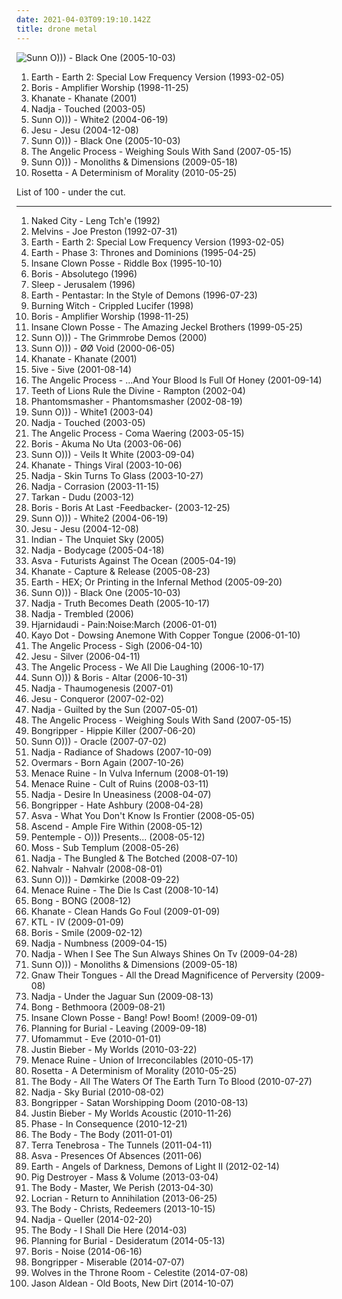 ```yaml
---
date: 2021-04-03T09:19:10.142Z
title: drone metal
---
```

![Sunn O))) - Black One (2005-10-03)](http://coverartarchive.org/release/a87bb818-1584-4792-a4ea-ede2a752670f/12224448032-500.jpg "Sunn O))) - Black One (2005-10-03)")
<ol class="albums">
<li data-cover="https://img.discogs.com/QPW4f0c-NOmLiXlyif-8uUVQh3c=/fit-in/600x603/filters:strip_icc():format(jpeg):mode_rgb():quality(90)/discogs-images/R-350902-1474027695-1021.jpeg.jpg" data-tags="drone, drone doom" role="button">Earth - Earth 2: Special Low Frequency Version (1993-02-05)</li>
<li data-cover="http://coverartarchive.org/release/62965196-d2ef-4200-92f3-6e67dad070cd/3847276873-500.jpg" data-tags="drone, doom metal" role="button">Boris - Amplifier Worship (1998-11-25)</li>
<li data-cover="http://coverartarchive.org/release/918ce11f-a9fb-4d3c-be10-c0b55e510145/11462273056-500.jpg" data-tags="doom metal, drone metal" role="button">Khanate - Khanate (2001)</li>
<li data-cover="http://coverartarchive.org/release/9c4d2fcd-2578-4b19-875b-8836ecf1f179/2704214622-500.jpg" data-tags="drone" role="button">Nadja - Touched (2003-05)</li>
<li data-cover="http://coverartarchive.org/release/6a291bd0-cc9d-41b8-899b-b1519b0b5034/21797764256-500.jpg" data-tags="drone, drone metal" role="button">Sunn O))) - White2 (2004-06-19)</li>
<li data-cover="http://coverartarchive.org/release/9b091bcd-f336-3381-a7c3-8783dff901d7/2536665650-500.jpg" data-tags="shoegaze, sludge" role="button">Jesu - Jesu (2004-12-08)</li>
<li data-cover="http://coverartarchive.org/release/a87bb818-1584-4792-a4ea-ede2a752670f/12224448032-500.jpg" data-tags="drone" role="button">Sunn O))) - Black One (2005-10-03)</li>
<li data-cover="https://via.placeholder.com/450" data-tags="drone metal, shoegaze" role="button">The Angelic Process - Weighing Souls With Sand (2007-05-15)</li>
<li data-cover="http://coverartarchive.org/release/50f53ceb-8e3c-3508-8c4e-80479bf93040/21129584187-500.jpg" data-tags="drone" role="button">Sunn O))) - Monoliths & Dimensions (2009-05-18)</li>
<li data-cover="http://coverartarchive.org/release/98823f71-c32e-47be-9651-9cf7ac9acff8/9300211466-500.jpg" data-tags="2010, post-metal, sludge" role="button">Rosetta - A Determinism of Morality (2010-05-25)</li>
</ol>
List of 100 - under the cut.
<!-- more -->

_________________

<ol class="albums">
<li data-cover="http://coverartarchive.org/release/40df820c-584f-4af3-a37f-a588aadeed74/10360629675-500.jpg" data-tags="drone metal, drone" role="button">
Naked City - Leng Tch'e (1992)
</li>
<li data-cover="http://coverartarchive.org/release/2a49f494-d753-4512-9840-1aed8b1def55/18235079201-500.jpg" data-tags="drone" role="button">
Melvins - Joe Preston (1992-07-31)
</li>
<li data-cover="https://img.discogs.com/QPW4f0c-NOmLiXlyif-8uUVQh3c=/fit-in/600x603/filters:strip_icc():format(jpeg):mode_rgb():quality(90)/discogs-images/R-350902-1474027695-1021.jpeg.jpg" data-tags="drone, drone doom" role="button">
Earth - Earth 2: Special Low Frequency Version (1993-02-05)
</li>
<li data-cover="https://img.discogs.com/95JUU6k0__pa-k_64C7zVX2_wHo=/fit-in/600x600/filters:strip_icc():format(jpeg):mode_rgb():quality(90)/discogs-images/R-700875-1254818988.jpeg.jpg" data-tags="drone" role="button">
Earth - Phase 3: Thrones and Dominions (1995-04-25)
</li>
<li data-cover="http://coverartarchive.org/release/773b1e1e-3fe6-4e8f-a5e4-117d45dd2d06/27358258265-500.jpg" data-tags="detroit" role="button">
Insane Clown Posse - Riddle Box (1995-10-10)
</li>
<li data-cover="http://coverartarchive.org/release/0cbb0772-d07f-4d50-9ad2-daefa57515de/12833237719-500.jpg" data-tags="drone" role="button">
Boris - Absolutego (1996)
</li>
<li data-cover="https://img.discogs.com/y2olKQ62QYPn5PGJ_EhdS33EkWM=/fit-in/600x600/filters:strip_icc():format(jpeg):mode_rgb():quality(90)/discogs-images/R-1097273-1191794769.jpeg.jpg" data-tags="doom metal, stoner rock, sludge" role="button">
Sleep - Jerusalem (1996)
</li>
<li data-cover="https://via.placeholder.com/450" data-tags="stoner rock" role="button">
Earth - Pentastar: In the Style of Demons (1996-07-23)
</li>
<li data-cover="http://coverartarchive.org/release/a44cd64a-aecc-4486-9fb6-7c61d5671fa4/24290451464-500.jpg" data-tags="doom metal" role="button">
Burning Witch - Crippled Lucifer (1998)
</li>
<li data-cover="http://coverartarchive.org/release/62965196-d2ef-4200-92f3-6e67dad070cd/3847276873-500.jpg" data-tags="drone, doom metal" role="button">
Boris - Amplifier Worship (1998-11-25)
</li>
<li data-cover="http://coverartarchive.org/release/4376e2ea-7b73-32a7-b99a-2e76f21498c2/28063954531-500.jpg" data-tags="juggalo, hip-hop" role="button">
Insane Clown Posse - The Amazing Jeckel Brothers (1999-05-25)
</li>
<li data-cover="https://img.discogs.com/_jQwbyIaFrSFv2bgTHamg70Tn4Q=/fit-in/600x600/filters:strip_icc():format(jpeg):mode_rgb():quality(90)/discogs-images/R-498119-1156908358.jpeg.jpg" data-tags="drone" role="button">
Sunn O))) - The Grimmrobe Demos (2000)
</li>
<li data-cover="http://coverartarchive.org/release/8c22b1b6-07c9-4ac4-944a-4f5697c0c98b/2817171034-500.jpg" data-tags="drone" role="button">
Sunn O))) - ØØ Void (2000-06-05)
</li>
<li data-cover="http://coverartarchive.org/release/918ce11f-a9fb-4d3c-be10-c0b55e510145/11462273056-500.jpg" data-tags="doom metal, drone metal" role="button">
Khanate - Khanate (2001)
</li>
<li data-cover="https://img.discogs.com/RUgnfTj-wGnKvFdbpG899B8jOss=/fit-in/200x197/filters:strip_icc():format(jpeg):mode_rgb():quality(90)/discogs-images/R-382992-1110993697.jpg.jpg" data-tags="sludge" role="button">
5ive - 5ive (2001-08-14)
</li>
<li data-cover="http://coverartarchive.org/release/04e22146-2644-48fc-abed-96b2136c47ef/4867112613-500.jpg" data-tags="drone metal" role="button">
The Angelic Process - ...And Your Blood Is Full Of Honey (2001-09-14)
</li>
<li data-cover="http://coverartarchive.org/release/5fef35df-4d7a-4a68-9816-8d994e94b0dc/28543085075-500.jpg" data-tags="doom metal" role="button">
Teeth of Lions Rule the Divine - Rampton (2002-04)
</li>
<li data-cover="https://via.placeholder.com/450" data-tags="drone metal" role="button">
Phantomsmasher - Phantomsmasher (2002-08-19)
</li>
<li data-cover="http://coverartarchive.org/release/dcbffba8-7ec2-40d7-a957-a9c6ea270f04/21797761752-500.jpg" data-tags="drone" role="button">
Sunn O))) - White1 (2003-04)
</li>
<li data-cover="http://coverartarchive.org/release/9c4d2fcd-2578-4b19-875b-8836ecf1f179/2704214622-500.jpg" data-tags="drone" role="button">
Nadja - Touched (2003-05)
</li>
<li data-cover="http://coverartarchive.org/release/ae5b0556-2ce2-417c-9e51-f7f59027168b/1983382274-500.jpg" data-tags="drone metal" role="button">
The Angelic Process - Coma Waering (2003-05-15)
</li>
<li data-cover="https://img.discogs.com/RMpJxLcyR40nJPIrd8aD5W96L44=/fit-in/597x600/filters:strip_icc():format(jpeg):mode_rgb():quality(90)/discogs-images/R-389992-1214775746.jpeg.jpg" data-tags="stoner rock" role="button">
Boris - Akuma No Uta (2003-06-06)
</li>
<li data-cover="http://coverartarchive.org/release/b356b616-0457-42dd-bffc-aa37e0046b39/7965099383-500.jpg" data-tags="vinyl, drone metal, 12 inch, limited edition, thin the herd, single sided, 500 copies, lord ominous, martynas meskauskas, martynas meskauskas aka lord ominous, 04 september, thin the herd records" role="button">
Sunn O))) - Veils It White (2003-09-04)
</li>
<li data-cover="http://coverartarchive.org/release/5fcd1034-917b-4218-808a-7404fa52d1ad/4523575650-500.jpg" data-tags="doom metal, drone, drone doom" role="button">
Khanate - Things Viral (2003-10-06)
</li>
<li data-cover="http://coverartarchive.org/release/b590af7b-7f13-4fd2-ab4b-1ca9f47c6ed8/14963881539-500.jpg" data-tags="drone, drone metal, ambient" role="button">
Nadja - Skin Turns To Glass (2003-10-27)
</li>
<li data-cover="http://coverartarchive.org/release/8ab44b9d-0e3f-4538-bbe5-d83e5bcf25eb/14964010488-500.jpg" data-tags="drone" role="button">
Nadja - Corrasion (2003-11-15)
</li>
<li data-cover="https://img.discogs.com/E_RO0q-pozYCBB0DWO8MAREXKg4=/fit-in/600x600/filters:strip_icc():format(jpeg):mode_rgb():quality(90)/discogs-images/R-7318965-1476958843-7101.jpeg.jpg" data-tags="dudu, tarkan" role="button">
Tarkan - Dudu (2003-12)
</li>
<li data-cover="http://coverartarchive.org/release/10238f70-4b01-4d39-b793-617185352e1b/11345500658-500.jpg" data-tags="drone, drone metal" role="button">
Boris - Boris At Last -Feedbacker- (2003-12-25)
</li>
<li data-cover="http://coverartarchive.org/release/6a291bd0-cc9d-41b8-899b-b1519b0b5034/21797764256-500.jpg" data-tags="drone, drone metal" role="button">
Sunn O))) - White2 (2004-06-19)
</li>
<li data-cover="http://coverartarchive.org/release/9b091bcd-f336-3381-a7c3-8783dff901d7/2536665650-500.jpg" data-tags="shoegaze, sludge" role="button">
Jesu - Jesu (2004-12-08)
</li>
<li data-cover="http://coverartarchive.org/release/1e2cf0ad-1379-44d7-9779-18f8c32ceceb/5920778944-500.jpg" data-tags="doom metal, sludge, sludge metal, post-metal, sludgecore, drone metal, heavy as fuck, sludge doom metal, seventh rule" role="button">
Indian - The Unquiet Sky (2005)
</li>
<li data-cover="https://img.discogs.com/hMzHXbxnmV1AJM3QP0_R1dAVeeE=/fit-in/192x276/filters:strip_icc():format(jpeg):mode_rgb():quality(90)/discogs-images/R-450345-1115131494.jpg.jpg" data-tags="drone metal, ambient" role="button">
Nadja - Bodycage (2005-04-18)
</li>
<li data-cover="http://coverartarchive.org/release/0382be12-26a5-4950-acdf-2987b3e215f4/11506106398-500.jpg" data-tags="drone doom, drone" role="button">
Asva - Futurists Against The Ocean (2005-04-19)
</li>
<li data-cover="https://img.discogs.com/ImpV3xoHQYFhtHT5z2mZaf3fI0s=/fit-in/600x531/filters:strip_icc():format(jpeg):mode_rgb():quality(90)/discogs-images/R-507139-1168299383.jpeg.jpg" data-tags="doom metal, drone doom" role="button">
Khanate - Capture & Release (2005-08-23)
</li>
<li data-cover="http://coverartarchive.org/release/75be42af-928a-47fc-a570-ac779e674cab/2392664193-500.jpg" data-tags="post-rock, experimental, drone" role="button">
Earth - HEX; Or Printing in the Infernal Method (2005-09-20)
</li>
<li data-cover="http://coverartarchive.org/release/a87bb818-1584-4792-a4ea-ede2a752670f/12224448032-500.jpg" data-tags="drone" role="button">
Sunn O))) - Black One (2005-10-03)
</li>
<li data-cover="http://coverartarchive.org/release/0f4e03bf-e029-4c1e-91ae-491c87b45dd8/14921256445-500.jpg" data-tags="drone metal, drone" role="button">
Nadja - Truth Becomes Death (2005-10-17)
</li>
<li data-cover="https://via.placeholder.com/450" data-tags="drone, drone metal, ambient drone" role="button">
Nadja - Trembled (2006)
</li>
<li data-cover="http://coverartarchive.org/release/e76ad457-50d9-4d5e-be70-56926bc0a9a5/1785078750-500.jpg" data-tags="drone doom, drone metal" role="button">
Hjarnidaudi - Pain:Noise:March (2006-01-01)
</li>
<li data-cover="http://coverartarchive.org/release/8c761839-5889-4b72-95a2-031619122e4a/20406280868-500.jpg" data-tags="avant-garde" role="button">
Kayo Dot - Dowsing Anemone With Copper Tongue (2006-01-10)
</li>
<li data-cover="https://via.placeholder.com/450" data-tags="drone metal, shoegaze, atmospheric metal" role="button">
The Angelic Process - Sigh (2006-04-10)
</li>
<li data-cover="http://coverartarchive.org/release/b17b33e2-e1c4-49c1-85a7-7ea723ce0d3d/25109250377-500.jpg" data-tags="shoegaze, post-rock" role="button">
Jesu - Silver (2006-04-11)
</li>
<li data-cover="https://via.placeholder.com/450" data-tags="drone metal" role="button">
The Angelic Process - We All Die Laughing (2006-10-17)
</li>
<li data-cover="http://coverartarchive.org/release/441e27af-1bab-4295-9a07-76b5d534766c/12049469320-500.jpg" data-tags="drone, drone doom, experimental" role="button">
Sunn O))) & Boris - Altar (2006-10-31)
</li>
<li data-cover="https://via.placeholder.com/450" data-tags="ambient, drone metal" role="button">
Nadja - Thaumogenesis (2007-01)
</li>
<li data-cover="http://coverartarchive.org/release/3a99332d-e326-46d6-acdc-f9935bdb9efb/26240956893-500.jpg" data-tags="post-rock, shoegaze, drone, experimental" role="button">
Jesu - Conqueror (2007-02-02)
</li>
<li data-cover="https://via.placeholder.com/450" data-tags="drone, drone metal" role="button">
Nadja - Guilted by the Sun (2007-05-01)
</li>
<li data-cover="https://via.placeholder.com/450" data-tags="drone metal, shoegaze" role="button">
The Angelic Process - Weighing Souls With Sand (2007-05-15)
</li>
<li data-cover="http://coverartarchive.org/release/6f8b8b1d-4f89-4d92-9688-0f2b5177ef15/26171540721-500.jpg" data-tags="sludge" role="button">
Bongripper - Hippie Killer (2007-06-20)
</li>
<li data-cover="https://img.discogs.com/HS8pGAqHBDS9tSnOYp7bPaYnPbs=/fit-in/600x593/filters:strip_icc():format(jpeg):mode_rgb():quality(90)/discogs-images/R-1007934-1333180363.jpeg.jpg" data-tags="drone" role="button">
Sunn O))) - Oracle (2007-07-02)
</li>
<li data-cover="https://via.placeholder.com/450" data-tags="drone" role="button">
Nadja - Radiance of Shadows (2007-10-09)
</li>
<li data-cover="https://img.discogs.com/yS0ibxJrXL4gqarAJr70hTq1NJo=/fit-in/200x200/filters:strip_icc():format(jpeg):mode_rgb():quality(90)/discogs-images/R-1128736-1194365091.gif.jpg" data-tags="drone metal" role="button">
Overmars - Born Again (2007-10-26)
</li>
<li data-cover="https://img.discogs.com/3ZWZs90NhX1FBs7af1_VRUFyWmA=/fit-in/404x640/filters:strip_icc():format(jpeg):mode_rgb():quality(90)/discogs-images/R-1548554-1227586266.jpeg.jpg" data-tags="drone, drone metal, drone doom, drone doom metal" role="button">
Menace Ruine - In Vulva Infernum (2008-01-19)
</li>
<li data-cover="http://coverartarchive.org/release/a44cf84f-0636-4a72-9312-86b2f0acadc7/4540734760-500.jpg" data-tags="drone metal, drone, drone doom" role="button">
Menace Ruine - Cult of Ruins (2008-03-11)
</li>
<li data-cover="https://via.placeholder.com/450" data-tags="drone" role="button">
Nadja - Desire In Uneasiness (2008-04-07)
</li>
<li data-cover="https://img.discogs.com/ZM4MzUvHPeTFTwghNuN2HPkQxYA=/fit-in/350x350/filters:strip_icc():format(jpeg):mode_rgb():quality(90)/discogs-images/R-2942323-1308397024.jpeg.jpg" data-tags="doom metal, drone, sludge" role="button">
Bongripper - Hate Ashbury (2008-04-28)
</li>
<li data-cover="http://coverartarchive.org/release/2fb4720c-5478-4dc2-9dbd-79c65580dbc4/19801239453-500.jpg" data-tags="doom metal" role="button">
Asva - What You Don't Know Is Frontier (2008-05-05)
</li>
<li data-cover="https://img.discogs.com/vIvOW9olU9AOP3gpFB6NPT2n1j0=/fit-in/300x300/filters:strip_icc():format(jpeg):mode_rgb():quality(90)/discogs-images/R-1361784-1212871499.jpeg.jpg" data-tags="doom metal" role="button">
Ascend - Ample Fire Within (2008-05-12)
</li>
<li data-cover="https://via.placeholder.com/450" data-tags="drone, live, drone metal" role="button">
Pentemple - O))) Presents... (2008-05-12)
</li>
<li data-cover="https://img.discogs.com/s3hm4dqQhIXOQyddnElqddCbiJg=/fit-in/600x600/filters:strip_icc():format(jpeg):mode_rgb():quality(90)/discogs-images/R-338775-1457791316-5387.jpeg.jpg" data-tags="doom metal, sludge, funeral doom metal, funeral doom, drone metal" role="button">
Moss - Sub Templum (2008-05-26)
</li>
<li data-cover="https://via.placeholder.com/450" data-tags="ambient, drone metal" role="button">
Nadja - The Bungled & The Botched (2008-07-10)
</li>
<li data-cover="http://coverartarchive.org/release/20a8e50b-8833-4690-9827-9e2a0c162691/12911752315-500.jpg" data-tags="black metal, drone metal, black noise, drone, drone black metal" role="button">
Nahvalr - Nahvalr (2008-08-01)
</li>
<li data-cover="http://coverartarchive.org/release/23e49586-fa2e-43ab-8b57-9e56b9221954/16445937734-500.jpg" data-tags="drone, live, drone doom" role="button">
Sunn O))) - Dømkirke (2008-09-22)
</li>
<li data-cover="http://coverartarchive.org/release/b7a8de7e-f0ef-4260-a063-2f9686d2d733/15346695196-500.jpg" data-tags="drone, drone metal" role="button">
Menace Ruine - The Die Is Cast (2008-10-14)
</li>
<li data-cover="http://coverartarchive.org/release/fbb3fcfb-3565-4657-a50b-0e67a05b2984/13775894103-500.jpg" data-tags="doom metal, psychedelic rock, stoner metal, sludge metal, drone metal" role="button">
Bong - BONG (2008-12)
</li>
<li data-cover="https://img.discogs.com/YZoys12Nds_X9dM7TPnz9_-DZVI=/fit-in/600x600/filters:strip_icc():format(jpeg):mode_rgb():quality(90)/discogs-images/R-1611909-1528837707-2645.jpeg.jpg" data-tags="doom metal, drone, drone metal" role="button">
Khanate - Clean Hands Go Foul (2009-01-09)
</li>
<li data-cover="https://img.discogs.com/hGZUyDeZDRfQ-4jmbf18CkP5bXU=/fit-in/595x600/filters:strip_icc():format(jpeg):mode_rgb():quality(90)/discogs-images/R-1583320-1267000861.jpeg.jpg" data-tags="noise, drone, dark ambient, 00s, drone metal, editions mego, deathdrone, megadrone, hell drone, nordic drone, satanic drone, viking drone, depressive drone, suicidal drone" role="button">
KTL - IV (2009-01-09)
</li>
<li data-cover="http://coverartarchive.org/release/fd02a8f2-140c-44be-9068-b3117a4f8cdc/2608390419-500.jpg" data-tags="experimental, stoner rock, psychedelic rock, noise rock" role="button">
Boris - Smile (2009-02-12)
</li>
<li data-cover="https://via.placeholder.com/450" data-tags="drone, drone doom, drone metal, doomgaze" role="button">
Nadja - Numbness (2009-04-15)
</li>
<li data-cover="http://coverartarchive.org/release/22b860d3-09ee-4e1c-ba2f-3098b2b24c2d/14944571300-500.jpg" data-tags="drone metal" role="button">
Nadja - When I See The Sun Always Shines On Tv (2009-04-28)
</li>
<li data-cover="http://coverartarchive.org/release/50f53ceb-8e3c-3508-8c4e-80479bf93040/21129584187-500.jpg" data-tags="drone" role="button">
Sunn O))) - Monoliths & Dimensions (2009-05-18)
</li>
<li data-cover="http://coverartarchive.org/release/7f8823c6-aa02-497b-b382-c2e11e91c68e/5950054189-500.jpg" data-tags="drone metal, black industrial, black noise, drone black metal" role="button">
Gnaw Their Tongues - All the Dread Magnificence of Perversity (2009-08)
</li>
<li data-cover="https://via.placeholder.com/450" data-tags="drone metal" role="button">
Nadja - Under the Jaguar Sun (2009-08-13)
</li>
<li data-cover="http://coverartarchive.org/release/fea473cc-c728-4db7-95ec-d926f94097bd/4683155597-500.jpg" data-tags="doom metal, psychedelic rock, stoner metal, sludge metal, drone metal" role="button">
Bong - Bethmoora (2009-08-21)
</li>
<li data-cover="http://coverartarchive.org/release/7aa2faf0-993a-45b6-b513-afcb5f40f5d5/1621608060-500.jpg" data-tags="goregrind, deathcore, brutal death metal, nsbm, deathgrind, brutal deathcore, national socialist black metal, moshcore" role="button">
Insane Clown Posse - Bang! Pow! Boom! (2009-09-01)
</li>
<li data-cover="https://img.discogs.com/DQc1eHulSCjyIY1MzDJIaZiVbgw=/fit-in/458x450/filters:strip_icc():format(jpeg):mode_rgb():quality(90)/discogs-images/R-2284888-1274430718.jpeg.jpg" data-tags="post-rock, shoegaze" role="button">
Planning for Burial - Leaving (2009-09-18)
</li>
<li data-cover="http://coverartarchive.org/release/83181b88-97a9-4bfc-9c79-c993924c8621/18218900491-500.jpg" data-tags="doom metal, stoner metal" role="button">
Ufomammut - Eve (2010-01-01)
</li>
<li data-cover="http://coverartarchive.org/release/6bfba6d5-71fc-454b-b3a0-63632a1459fa/20855090957-500.jpg" data-tags="totec radio, justin bieber, goregrind, justin bieber my worlds" role="button">
Justin Bieber - My Worlds (2010-03-22)
</li>
<li data-cover="http://coverartarchive.org/release/c5922639-32eb-4fca-a6ee-f12d2691d811/4540743823-500.jpg" data-tags="drone metal, drone" role="button">
Menace Ruine - Union of Irreconcilables (2010-05-17)
</li>
<li data-cover="http://coverartarchive.org/release/98823f71-c32e-47be-9651-9cf7ac9acff8/9300211466-500.jpg" data-tags="2010, post-metal, sludge" role="button">
Rosetta - A Determinism of Morality (2010-05-25)
</li>
<li data-cover="https://img.discogs.com/EYkRa5I5Thn4-CJG4pZdagjRGws=/fit-in/600x552/filters:strip_icc():format(jpeg):mode_rgb():quality(90)/discogs-images/R-2648636-1614272888-3966.jpeg.jpg" data-tags="drone metal" role="button">
The Body - All The Waters Of The Earth Turn To Blood (2010-07-27)
</li>
<li data-cover="https://via.placeholder.com/450" data-tags="ambient, drone metal" role="button">
Nadja - Sky Burial (2010-08-02)
</li>
<li data-cover="https://img.discogs.com/FHIKpZYK5if_foi9NxHBoxi2pk8=/fit-in/224x225/filters:strip_icc():format(jpeg):mode_rgb():quality(90)/discogs-images/R-2530612-1296139284.jpeg.jpg" data-tags="sludge, doom metal, doom" role="button">
Bongripper - Satan Worshipping Doom (2010-08-13)
</li>
<li data-cover="http://coverartarchive.org/release/d9206472-5d0c-4617-a1d3-75466a346934/15444150049-500.jpg" data-tags="totec radio, justin bieber" role="button">
Justin Bieber - My Worlds Acoustic (2010-11-26)
</li>
<li data-cover="http://coverartarchive.org/release/29c108d3-2d05-4637-8dad-e67025ee452a/1484876997-500.jpg" data-tags="rock, alternative rock, indie rock, progressive rock, post punk, sludge, art rock, psych, space rock, spiritual, garage rock, post rock, psychedelic rock, greek, prog rock, glam punk, dark wave, neo-psychedelia, acid rock, psych-rock, moroccan roll, phase, spiritual rock, greek psych, insight out, post-rock, post-punk, greek rock, post grunge, death n roll, space psych, neo-psych, goth n roll, psych punk, psychedelic progressive rock, psychedelic glam punk, psych prog rock, grunge, experimental, psychedelia, folk rock, trippy, exotic, traditional, electro rock, post-metal, mystic, neo-psychedelic, post metal, eastern, psych folk, dark folk, post-hardcore, alt rock, punk n roll, gothabilly, post hardcore, psych-folk, post-industrial, folk psych, prog psych, psychedelic space rock, garage psych, psych prog, post-grudge, greek psychedelic rock, greek psychedelia, greek-psych" role="button">
Phase - In Consequence (2010-12-21)
</li>
<li data-cover="http://coverartarchive.org/release/0518c1f8-9ff8-47af-a1ad-05b32879b5f9/17733491468-500.jpg" data-tags="doom metal, sludge metal, drone metal" role="button">
The Body - The Body (2011-01-01)
</li>
<li data-cover="http://coverartarchive.org/release/bee10114-0e86-4ef1-adbf-d27d934993b5/6079253076-500.jpg" data-tags="experimental" role="button">
Terra Tenebrosa - The Tunnels (2011-04-11)
</li>
<li data-cover="http://coverartarchive.org/release/be33611f-4545-4619-8186-196e2c31bc1b/19800291718-500.jpg" data-tags="ambient, doom metal, drone" role="button">
Asva - Presences Of Absences (2011-06)
</li>
<li data-cover="https://via.placeholder.com/450" data-tags="instrumental, drone, stoner metal, doom jazz" role="button">
Earth - Angels of Darkness, Demons of Light II (2012-02-14)
</li>
<li data-cover="http://coverartarchive.org/release/8f7a380b-996b-491a-b6bd-a80bf318ab4e/3501107516-500.jpg" data-tags="doom metal, drone metal" role="button">
Pig Destroyer - Mass & Volume (2013-03-04)
</li>
<li data-cover="http://coverartarchive.org/release/dfcaa254-367c-43c7-8b60-d548657086f0/4932484818-500.jpg" data-tags="doom metal, drone metal" role="button">
The Body - Master, We Perish (2013-04-30)
</li>
<li data-cover="http://coverartarchive.org/release/552b02c3-08e9-486a-9d4a-718fec75638f/4468570604-500.jpg" data-tags="experimental, drone" role="button">
Locrian - Return to Annihilation (2013-06-25)
</li>
<li data-cover="http://coverartarchive.org/release/6c1bef41-05b3-475c-8ad3-9d3fd39c0062/16155655124-500.jpg" data-tags="noise, drone metal" role="button">
The Body - Christs, Redeemers (2013-10-15)
</li>
<li data-cover="https://via.placeholder.com/450" data-tags="ambient, drone, drone metal" role="button">
Nadja - Queller (2014-02-20)
</li>
<li data-cover="http://coverartarchive.org/release/e7d23c24-e217-440e-b527-1751a5255478/13466791800-500.jpg" data-tags="2014: albums" role="button">
The Body - I Shall Die Here (2014-03)
</li>
<li data-cover="https://via.placeholder.com/450" data-tags="shoegaze, post-rock" role="button">
Planning for Burial - Desideratum (2014-05-13)
</li>
<li data-cover="http://coverartarchive.org/release/94a5b3b9-5e56-4f04-86fd-877c99cd720d/8102222224-500.jpg" data-tags="2014" role="button">
Boris - Noise (2014-06-16)
</li>
<li data-cover="http://coverartarchive.org/release/19a294d7-751a-4b22-b3c2-41b98e4d5236/7851396334-500.jpg" data-tags="sludge" role="button">
Bongripper - Miserable (2014-07-07)
</li>
<li data-cover="http://coverartarchive.org/release/997a791c-e17c-4b7b-9177-12f548c994cd/7387728505-500.jpg" data-tags="ambient" role="button">
Wolves in the Throne Room - Celestite (2014-07-08)
</li>
<li data-cover="http://coverartarchive.org/release/9995defc-83f0-4986-8034-37a351c9d8f5/8535696317-500.jpg" data-tags="drone, meme, mucore" role="button">
Jason Aldean - Old Boots, New Dirt (2014-10-07)
</li>
</ol>